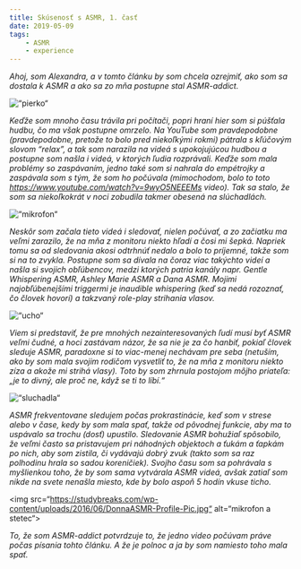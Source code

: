 ```yaml
---
title: Skúsenosť s ASMR, 1. časť
date: 2019-05-09
tags: 
    - ASMR
    - experience
---
```


_Ahoj, som Alexandra, a v tomto článku by som chcela ozrejmiť, ako som sa dostala k ASMR a ako sa zo mňa postupne stal ASMR-addict._ 

<img src=“https://static01.nyt.com/images/2019/04/07/magazine/07mag-asmr-slideshow-slide-GD4T/07mag-asmr-slideshow-slide-GD4T-facebookJumbo.jpg“ alt=“pierko“>

_Keďže som mnoho času trávila pri počítači, popri hraní hier som si púšťala hudbu, čo ma však postupne omrzelo. Na YouTube som pravdepodobne (pravdepodobne, pretože to bolo pred niekoľkými rokmi) pátrala s kľúčovým slovom “relax”, a tak som narazila na videá s upokojujúcou hudbou a postupne som našla i videá, v ktorých ľudia rozprávali. Keďže som mala problémy so zaspávaním, jedno také som si nahrala do empétrojky a zaspávala som s tým, že som ho počúvala (mimochodom, bolo to toto https://www.youtube.com/watch?v=9wyO5NEEEMs video). Tak sa stalo, že som sa niekoľkokrát v noci zobudila takmer obesená na slúchadlách._ 

<img src=“https://cdn.thewirecutter.com/wp-content/uploads/2018/05/yetiASMR-2x1-8822.jpg“ alt=“mikrofon“>

_Neskôr som začala tieto videá i sledovať, nielen počúvať, a zo začiatku ma veľmi zarazilo, že na mňa z monitoru niekto hľadí a čosi mi šepká. Napriek tomu sa od sledovania akosi odtrhnúť nedalo a bolo to príjemné, takže som si na to zvykla. Postupne som sa dívala na čoraz viac takýchto videí a našla si svojich obľúbencov, medzi ktorých patria kanály napr. Gentle Whispering ASMR, Ashley Marie ASMR a Dana ASMR. Mojimi najobľúbenejšími triggermi je inaudible whispering (keď sa nedá rozoznať, čo človek hovorí) a takzvaný role-play strihania vlasov._

<img src=“https://d1902livswy8rb.cloudfront.net/dimg/670x670/dimg/118894529-gold-ear-listening.jpg“ alt=“ucho“>

_Viem si predstaviť, že pre mnohých nezainteresovaných ľudí musí byť ASMR veľmi čudné, a hoci zastávam názor, že sa nie je za čo hanbiť, pokiaľ človek sleduje ASMR, paradoxne si to viac-menej nechávam pre seba (netuším, ako by som mala svojim rodičom vysvetliť to, že na mňa z monitoru niekto zíza a akože mi strihá vlasy). Toto by som zhrnula postojom môjho priateľa: „je to divný, ale proč ne, když se ti to líbí.“_

<img src=“https://blog.bulletproof.com/wp-content/uploads/2019/01/What-Is-ASMR_header-752x401.jpg“ alt=“sluchadla“>

_ASMR frekventovane sledujem počas prokrastinácie, keď som v strese alebo v čase, kedy by som mala spať, takže od pôvodnej funkcie, aby ma to uspávalo sa trochu (dosť) upustilo. Sledovanie ASMR bohužiaľ spôsobilo, že veľmi často sa pristavujem pri náhodných objektoch a ťukám a ťapkám po nich, aby som zistila, či vydávajú dobrý zvuk (takto som sa raz polhodinu hrala so sadou koreničiek). Svojho času som sa pohrávala s myšlienkou toho, že by som sama vytvárala ASMR videá, avšak zatiaľ som nikde na svete nenašla miesto, kde by bolo aspoň 5 hodín vkuse ticho._ 

<img src=“https://studybreaks.com/wp-content/uploads/2016/06/DonnaASMR-Profile-Pic.jpg“ alt=“mikrofon a stetec“>

_To, že som ASMR-addict potvrdzuje to, že jedno video počúvam práve počas písania tohto článku. A že je polnoc a ja by som namiesto toho mala spať._ 
